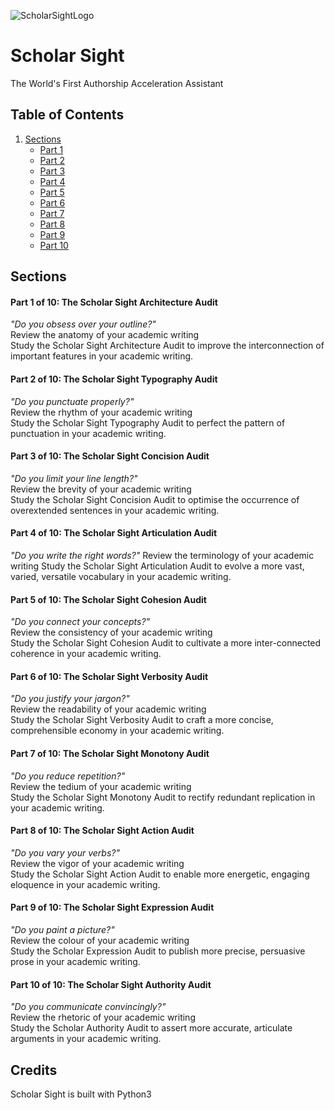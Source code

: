 

![ScholarSightLogo](/ScholarSight/Doc/logo2.PNG)


# Scholar Sight

The World's First Authorship Acceleration Assistant

## Table of Contents

1. [Sections](#sections)  
    * [Part 1](#part-1-of-10-the-scholar-sight-architecture-audit)
    * [Part 2](#part-2-of-10-the-scholar-sight-typography-audit)
    * [Part 3](#part-3-of-10-the-scholar-sight-concision-audit)
    * [Part 4](#part-4-of-10-the-scholar-sight-articulation-audit)
    * [Part 5](#part-5-of-10-the-scholar-sight-cohesion-audit)
    * [Part 6](#part-6-of-10-the-scholar-sight-verbosity-audit)
    * [Part 7](#part-7-of-10-the-scholar-sight-monotony-audit)
    * [Part 8](#part-8-of-10-the-scholar-sight-action-audit)
    * [Part 9](#part-9-of-10-the-scholar-sight-expression-audit)
    * [Part 10](#part-10-of-10-the-scholar-sight-authority-audit)

## Sections

#### Part 1 of 10: The Scholar Sight Architecture Audit
_"Do you obsess over your outline?"_  
Review the anatomy of your academic writing  
Study the Scholar Sight Architecture Audit to improve the interconnection of important features in your academic writing.  


#### Part 2 of 10: The Scholar Sight Typography Audit
_"Do you punctuate properly?"_  
Review the rhythm of your academic writing  
Study the Scholar Sight Typography Audit to perfect the pattern of punctuation in your academic writing.


#### Part 3 of 10: The Scholar Sight Concision Audit
_"Do you limit your line length?"_  
Review the brevity of your academic writing  
Study the Scholar Sight Concision Audit to optimise the occurrence of overextended sentences in your academic writing.


#### Part 4 of 10: The Scholar Sight Articulation Audit
_"Do you write the right words?"_
Review the terminology of your academic writing
Study the Scholar Sight Articulation Audit to evolve a more vast, varied, versatile vocabulary in your academic writing.


#### Part 5 of 10: The Scholar Sight Cohesion Audit
_"Do you connect your concepts?"_  
Review the consistency of your academic writing  
Study the Scholar Sight Cohesion Audit to cultivate a more inter-connected coherence in your academic writing.


#### Part 6 of 10: The Scholar Sight Verbosity Audit
_"Do you justify your jargon?"_  
Review the readability of your academic writing  
Study the Scholar Sight Verbosity Audit to craft a more concise, comprehensible economy in your academic writing.


#### Part 7 of 10: The Scholar Sight Monotony Audit
_"Do you reduce repetition?"_  
Review the tedium of your academic writing  
Study the Scholar Sight Monotony Audit to rectify redundant replication in your academic writing.


#### Part 8 of 10: The Scholar Sight Action Audit
_"Do you vary your verbs?"_  
Review the vigor of your academic writing  
Study the Scholar Sight Action Audit to enable more energetic, engaging eloquence in your academic writing.


#### Part 9 of 10: The Scholar Sight Expression Audit
_"Do you paint a picture?"_  
Review the colour of your academic writing  
Study the Scholar Expression Audit to publish more precise, persuasive prose in your academic writing.


#### Part 10 of 10: The Scholar Sight Authority Audit
_"Do you communicate convincingly?"_  
Review the rhetoric of your academic writing  
Study the Scholar Authority Audit to assert more accurate, articulate arguments in your academic writing.





## Credits
Scholar Sight is built with Python3



